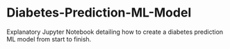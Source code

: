 # Diabetes-Prediction-ML-Model
 Explanatory Jupyter Notebook detailing how to create a diabetes prediction ML model from start to finish.
